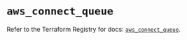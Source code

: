 # `aws_connect_queue`

Refer to the Terraform Registry for docs: [`aws_connect_queue`](https://registry.terraform.io/providers/hashicorp/aws/5.94.0/docs/resources/connect_queue).
